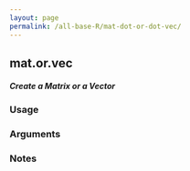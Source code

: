 ```yaml
---
layout: page
permalink: /all-base-R/mat-dot-or-dot-vec/
---
```


## __mat.or.vec__

#### _Create a Matrix or a Vector_

### Usage

### Arguments

### Notes
